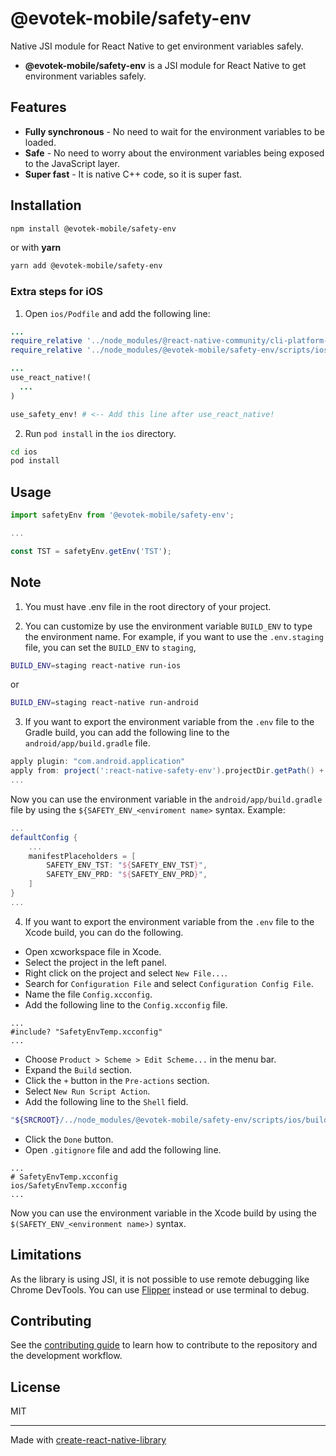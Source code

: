 # @evotek-mobile/safety-env

Native JSI module for React Native to get environment variables safely.

* **@evotek-mobile/safety-env** is a JSI module for React Native to get environment variables safely.

## Features

* **Fully synchronous** - No need to wait for the environment variables to be loaded.
* **Safe** - No need to worry about the environment variables being exposed to the JavaScript layer.
* **Super fast** - It is native C++ code, so it is super fast.

## Installation

```sh
npm install @evotek-mobile/safety-env
```

or with **yarn**

```sh
yarn add @evotek-mobile/safety-env
```

### Extra steps for iOS

1. Open `ios/Podfile` and add the following line:

```ruby
...
require_relative '../node_modules/@react-native-community/cli-platform-ios/native_modules'
require_relative '../node_modules/@evotek-mobile/safety-env/scripts/ios/safety_env' # <-- Add this line

...
use_react_native!(
  ...
)

use_safety_env! # <-- Add this line after use_react_native!
```

2. Run `pod install` in the `ios` directory.

```sh
cd ios
pod install
```

## Usage

```ts
import safetyEnv from '@evotek-mobile/safety-env';

...

const TST = safetyEnv.getEnv('TST');
```

## Note

1. You must have .env file in the root directory of your project.

2. You can customize by use the environment variable `BUILD_ENV` to type the environment name.
For example, if you want to use the `.env.staging` file, you can set the `BUILD_ENV` to `staging`,

```sh
BUILD_ENV=staging react-native run-ios
```

or

```sh
BUILD_ENV=staging react-native run-android
```

3. If you want to export the environment variable from the `.env` file to the Gradle build, you can add the following line to the `android/app/build.gradle` file.

```gradle
apply plugin: "com.android.application"
apply from: project(':react-native-safety-env').projectDir.getPath() + "/safety_env.gradle" // <-- Add this line
...
```

Now you can use the environment variable in the `android/app/build.gradle` file by using the `${SAFETY_ENV_<enviroment name>` syntax. Example:

```gradle
...
defaultConfig {
    ...
    manifestPlaceholders = [
        SAFETY_ENV_TST: "${SAFETY_ENV_TST}",
        SAFETY_ENV_PRD: "${SAFETY_ENV_PRD}",
    ]
}
...
```

4. If you want to export the environment variable from the `.env` file to the Xcode build, you can do the following.

* Open xcworkspace file in Xcode.
* Select the project in the left panel.
* Right click on the project and select `New File...`.
* Search for `Configuration File` and select `Configuration Config File`.
* Name the file `Config.xcconfig`.
* Add the following line to the `Config.xcconfig` file.

```xccconfig
...
#include? "SafetyEnvTemp.xcconfig"
...
```

* Choose `Product > Scheme > Edit Scheme...` in the menu bar.
* Expand the `Build` section.
* Click the `+` button in the `Pre-actions` section.
* Select `New Run Script Action`.
* Add the following line to the `Shell` field.

```sh
"${SRCROOT}/../node_modules/@evotek-mobile/safety-env/scripts/ios/build_xcconfig.rb" "${SRCROOT}/.." "${SRCROOT}"
```

* Click the `Done` button.
* Open `.gitignore` file and add the following line.

```ignore
...
# SafetyEnvTemp.xcconfig
ios/SafetyEnvTemp.xcconfig
...
```

Now you can use the environment variable in the Xcode build by using the `$(SAFETY_ENV_<environment name>)` syntax.

## Limitations

As the library is using JSI, it is not possible to use remote debugging like Chrome DevTools. You can use [Flipper](https://fbflipper.com/) instead or use terminal to debug.

## Contributing

See the [contributing guide](CONTRIBUTING.md) to learn how to contribute to the repository and the development workflow.

## License

MIT

---

Made with [create-react-native-library](https://github.com/callstack/react-native-builder-bob)
